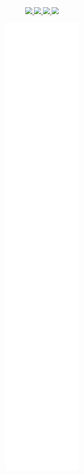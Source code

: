 <div align=center>

<a href="https://github.com/Devarite">
	<img src="https://img.shields.io/badge/Github-grey?logo=github&style=plastic">
</a>
<a href="https://twitter.com/DevariteTheFox">
	<img src="https://img.shields.io/badge/Twitter-blue?logo=twitter&style=plastic">
</a>
<a href="https://www.youtube.com/channel/UCXwQrZqHWGdD8RkWw1zriRQ">
	<img src="https://img.shields.io/badge/Youtube-red?logo=youtube&style=plastic">
</a>
<img src="https://img.shields.io/badge/Discord-DevariteTheFox%234441-blue?logo=discord&style=plastic">

![Metrics](github-metrics.svg)

</div>
